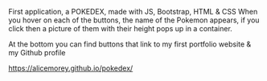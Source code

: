 First application, a POKEDEX, made with JS, Bootstrap, HTML & CSS
When you hover on each of the buttons, the name of the Pokemon appears, if you click then a picture of them with their height pops up in a container.

At the bottom you can find buttons that link to my first portfolio website & my Github profile
 
 https://alicemorey.github.io/pokedex/
